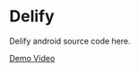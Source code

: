 # Delify
Delify android source code here.

[Demo Video](https://drive.google.com/file/d/1USQbFGszShGLg9fOzl3MZlWkB1qxDJXn/view)
